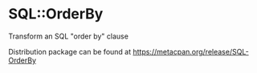 # SQL::OrderBy
Transform an SQL "order by" clause

Distribution package can be found at https://metacpan.org/release/SQL-OrderBy
